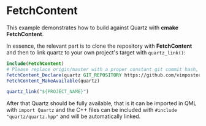 # FetchContent

This example demonstrates how to build against Quartz with **cmake FetchContent**.

In essence, the relevant part is to clone the repository with **FetchContent** and then to link quartz to your own project's target with `quartz_link()`:

```cmake
include(FetchContent)
# Please replace origin/master with a proper constant git commit hash, to avoid breaking changes hitting you immediately
FetchContent_Declare(quartz GIT_REPOSITORY https://github.com/vimpostor/quartz.git GIT_TAG origin/master)
FetchContent_MakeAvailable(quartz)

quartz_link("${PROJECT_NAME}")
```

After that Quartz should be fully available, that is it can be imported in QML with `import Quartz` and the C++ files can be included with `#include "quartz/quartz.hpp"` and will be automatically linked.
